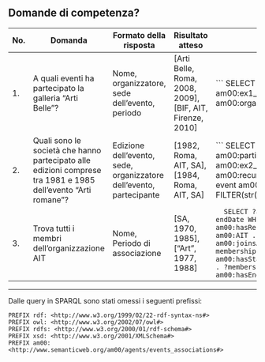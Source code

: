 ## Domande di competenza?

| No. | Domanda                                                                                                 | Formato della risposta                                           | Risultato atteso                                          | SPARQL                                                                                                                                                                                                                                                                                                                           |
|-----|---------------------------------------------------------------------------------------------------------|------------------------------------------------------------------|-----------------------------------------------------------|----------------------------------------------------------------------------------------------------------------------------------------------------------------------------------------------------------------------------------------------------------------------------------------------------------------------------------|
| 1.  | A quali eventi ha partecipato la galleria “Arti Belle”?                                                   | Nome, organizzatore, sede dell’evento, periodo                          | [Arti Belle, Roma, 2008, 2009], [BIF, AIT, Firenze, 2010] | ``` SELECT * WHERE {  am00:ex1_artiBelle am00:organizes | am00:participatesIn ?event . ?event ^am00:organizes ?organizer . OPTIONAL { ?event am00:hasDate ?date . } OPTIONAL { ?event am00:hasStartDate ?startDate . ?event am00:hasEndDate ?endDate . } }```                                                                                                                                                                                                         |
| 2.  | Quali sono le società che hanno partecipato alle edizioni comprese tra 1981 e 1985 dell’evento “Arti romane”?  | Edizione dell’evento, sede, organizzatore dell’evento, partecipante | [1982, Roma, AIT, SA], [1984, Roma, AIT, SA]| ``` SELECT * WHERE {  ?agent am00:participatesIn ?event . am00:ex2_ArtiRomane am00:recursAs ?event . ?event am00:hasDate ?date . FILTER(str(?date) <= "1985" || str(?date) >= "1982") }```                                                                                                                                                                      |
| 3.  | Trova tutti i membri dell’organizzazione AIT  | Nome, Periodo di associazione |[SA, 1970, 1985], [“Art”, 1977, 1988]  | ```  SELECT ?agent ?startDate ?endDate WHERE {  ?membership am00:hasReferenceAssociation am00:AIT . ?agent am00:joinsAsMember ?membership . ?membership am00:hasStartDate ?startDate . ?membership am00:hasEndDate ?endDate . }```|

****

Dalle query in SPARQL sono stati omessi i seguenti prefissi:
```
PREFIX rdf: <http://www.w3.org/1999/02/22-rdf-syntax-ns#>
PREFIX owl: <http://www.w3.org/2002/07/owl#>
PREFIX rdfs: <http://www.w3.org/2000/01/rdf-schema#>
PREFIX xsd: <http://www.w3.org/2001/XMLSchema#>
PREFIX am00: <http://www.semanticweb.org/am00/agents/events_associations#>
```
